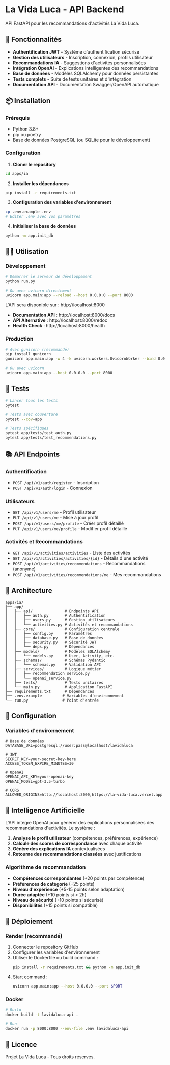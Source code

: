 # La Vida Luca - API Backend

API FastAPI pour les recommandations d'activités La Vida Luca.

## 🚀 Fonctionnalités

- **Authentification JWT** - Système d'authentification sécurisé
- **Gestion des utilisateurs** - Inscription, connexion, profils utilisateur
- **Recommandations IA** - Suggestions d'activités personnalisées
- **Intégration OpenAI** - Explications intelligentes des recommandations
- **Base de données** - Modèles SQLAlchemy pour données persistantes
- **Tests complets** - Suite de tests unitaires et d'intégration
- **Documentation API** - Documentation Swagger/OpenAPI automatique

## 📦 Installation

### Prérequis

- Python 3.8+
- pip ou poetry
- Base de données PostgreSQL (ou SQLite pour le développement)

### Configuration

1. **Cloner le repository**
```bash
cd apps/ia
```

2. **Installer les dépendances**
```bash
pip install -r requirements.txt
```

3. **Configuration des variables d'environnement**
```bash
cp .env.example .env
# Editer .env avec vos paramètres
```

4. **Initialiser la base de données**
```bash
python -m app.init_db
```

## 🏃‍♂️ Utilisation

### Développement

```bash
# Démarrer le serveur de développement
python run.py

# Ou avec uvicorn directement
uvicorn app.main:app --reload --host 0.0.0.0 --port 8000
```

L'API sera disponible sur : http://localhost:8000

- **Documentation API** : http://localhost:8000/docs
- **API Alternative** : http://localhost:8000/redoc
- **Health Check** : http://localhost:8000/health

### Production

```bash
# Avec gunicorn (recommandé)
pip install gunicorn
gunicorn app.main:app -w 4 -k uvicorn.workers.UvicornWorker --bind 0.0.0.0:8000

# Ou avec uvicorn
uvicorn app.main:app --host 0.0.0.0 --port 8000
```

## 🧪 Tests

```bash
# Lancer tous les tests
pytest

# Tests avec couverture
pytest --cov=app

# Tests spécifiques
pytest app/tests/test_auth.py
pytest app/tests/test_recommendations.py
```

## 📚 API Endpoints

### Authentification
- `POST /api/v1/auth/register` - Inscription
- `POST /api/v1/auth/login` - Connexion

### Utilisateurs
- `GET /api/v1/users/me` - Profil utilisateur
- `PUT /api/v1/users/me` - Mise à jour profil
- `POST /api/v1/users/me/profile` - Créer profil détaillé
- `PUT /api/v1/users/me/profile` - Modifier profil détaillé

### Activités et Recommandations
- `GET /api/v1/activities/activities` - Liste des activités
- `GET /api/v1/activities/activities/{id}` - Détails d'une activité
- `POST /api/v1/activities/recommendations` - Recommandations (anonyme)
- `POST /api/v1/activities/recommendations/me` - Mes recommandations

## 🎯 Architecture

```
apps/ia/
├── app/
│   ├── api/              # Endpoints API
│   │   ├── auth.py       # Authentification
│   │   ├── users.py      # Gestion utilisateurs
│   │   └── activities.py # Activités et recommandations
│   ├── core/             # Configuration centrale
│   │   ├── config.py     # Paramètres
│   │   ├── database.py   # Base de données
│   │   ├── security.py   # Sécurité JWT
│   │   └── deps.py       # Dépendances
│   ├── models/           # Modèles SQLAlchemy
│   │   └── models.py     # User, Activity, etc.
│   ├── schemas/          # Schémas Pydantic
│   │   └── schemas.py    # Validation API
│   ├── services/         # Logique métier
│   │   ├── recommendation_service.py
│   │   └── openai_service.py
│   ├── tests/            # Tests unitaires
│   └── main.py           # Application FastAPI
├── requirements.txt      # Dépendances
├── .env.example         # Variables d'environnement
└── run.py               # Point d'entrée
```

## 🔧 Configuration

### Variables d'environnement

```env
# Base de données
DATABASE_URL=postgresql://user:pass@localhost/lavidaluca

# JWT
SECRET_KEY=your-secret-key-here
ACCESS_TOKEN_EXPIRE_MINUTES=30

# OpenAI
OPENAI_API_KEY=your-openai-key
OPENAI_MODEL=gpt-3.5-turbo

# CORS
ALLOWED_ORIGINS=http://localhost:3000,https://la-vida-luca.vercel.app
```

## 🤖 Intelligence Artificielle

L'API intègre OpenAI pour générer des explications personnalisées des recommandations d'activités. Le système :

1. **Analyse le profil utilisateur** (compétences, préférences, expérience)
2. **Calcule des scores de correspondance** avec chaque activité
3. **Génère des explications IA** contextualisées
4. **Retourne des recommandations classées** avec justifications

### Algorithme de recommandation

- **Compétences correspondantes** (+20 points par compétence)
- **Préférences de catégorie** (+25 points)
- **Niveau d'expérience** (+5-15 points selon adaptation)
- **Durée adaptée** (+10 points si < 2h)
- **Niveau de sécurité** (+10 points si sécurisé)
- **Disponibilités** (+15 points si compatible)

## 🚀 Déploiement

### Render (recommandé)

1. Connecter le repository GitHub
2. Configurer les variables d'environnement
3. Utiliser le Dockerfile ou build command :
   ```bash
   pip install -r requirements.txt && python -m app.init_db
   ```
4. Start command :
   ```bash
   uvicorn app.main:app --host 0.0.0.0 --port $PORT
   ```

### Docker

```bash
# Build
docker build -t lavidaluca-api .

# Run
docker run -p 8000:8000 --env-file .env lavidaluca-api
```

## 📄 Licence

Projet La Vida Luca - Tous droits réservés.